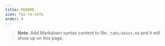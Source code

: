 ```yaml
---
title: README
icon: fas fa-info
order: 4
---
```



> **Note**: Add Markdown syntax content to file `_tabs/about.md` and it will show up on this page.
